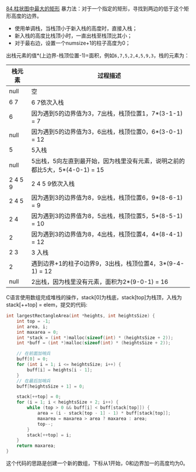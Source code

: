 [84.柱状图中最大的矩形](https://leetcode-cn.com/problems/largest-rectangle-in-histogram/)
暴力法：对于一个指定的矩形，寻找到两边的低于这个矩形高度的边界。   
* 使用单调栈，当栈顶小于新入栈的高度时，直接入栈；  
* 新入栈的高度比栈顶小时，一直出栈至栈顶比其小；  
* 对于最右边，设置一个numsize+1的柱子高度为0；  
  
出栈元素的值*(上边界-栈顶位置-1)=面积，例如`6,7,5,2,4,5,9,3`，栈的元素为：  
  
| 栈元素  | 过程描述                                                                    |
| ------- | --------------------------------------------------------------------------- |
| null    | 空                                                                          |
| 6 7     | 6 7依次入栈                                                                 |
| 6       | 因为遇到5的边界值为3，7出栈，栈顶位置1，7*(3-1-1) = 7                       |
| null    | 因为遇到5的边界值为3，6出栈，栈顶位置0，6*(3-0-1) = 12                      |
| 5       | 5入栈                                                                       |
| null    | 5出栈，5向左直到最开始，因为栈里没有元素，说明之前的都比5大，5*(4-0-1) = 15 |
| 2 4 5 9 | 2 4 5 9依次入栈                                                             |
| 2 4 5   | 因为遇到3的边界值为8，9出栈，栈顶位置6，9*(8-6-1) = 9                       |
| 2 4     | 因为遇到3的边界值为8，5出栈，栈顶位置5，5*(8-5-1) = 10                      |
| 2       | 因为遇到3的边界值为8，4出栈，栈顶位置4，4*(8-4-1) = 12                      |
| 2 3     | 3 入栈                                                                      |
| 2       | 遇到边界+1的柱子0边界9，3出栈，栈顶位置4，3*(9-4-1) = 12                    |
| null    | 2出栈，因为栈里没有元素，面积为2*(9-0-1) = 16                               |
  
C语言使用数组完成堆栈的操作，stack[0]为栈底，stack[top]为栈顶，入栈为stack[++top] = elem，提交的代码:
```c
int largestRectangleArea(int *heights, int heightsSize) {
    int top = -1;
    int area, i;
    int maxarea = 0;
    int *stack = (int *)malloc(sizeof(int) * (heightsSize + 2));
    int *buff = (int *)malloc(sizeof(int) * (heightsSize + 2));

    // 在前面加哨兵
    buff[0] = 0;
    for (int i = 1; i <= heightsSize; i++) {
        buff[i] = heights[i - 1];
    }
    // 在最后加哨兵
    buff[heightsSize + 1] = 0;

    stack[++top] = 0;
    for (i = 1; i < heightsSize + 2; i++) {
        while (top > 0 && buff[i] < buff[stack[top]]) {
            area = (i - stack[top - 1] - 1) * buff[stack[top]];
            maxarea = maxarea > area ? maxarea : area;
            top--;
        }
        stack[++top] = i;
    }
    return maxarea;
}
```
这个代码的思路是创建一个新的数组，下标从1开始，0和边界加一的高度均为0。